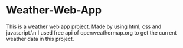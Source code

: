 # Weather-Web-App

This is a weather web app project. Made by using html, css and javascript.\n
I used free api of openweathermap.org to get the current weather data in this project.
